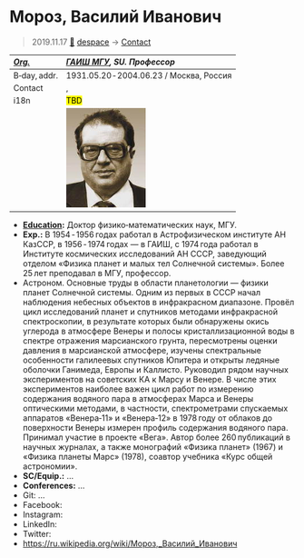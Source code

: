 # Мороз, Василий Иванович
> 2019.11.17 [🚀](../index/index.md) [despace](index.md) → [Contact](contact.md)

|*[Org.](contact.md)*|*[ГАИШ МГУ](zz_sai_msu.md), SU. Профессор*|
|:--|:--|
|B‑day, addr.|1931.05.20 ‑ 2004.06.23 / Москва, Россия|
|Contact|, |
|i18n|<mark>TBD</mark>|
| |[![](f/contact/m/moroz1_photo_thumb.jpg)](f/contact/m/moroz1_photo.jpg)|

   - **[Education](edu.md):** Доктор физико‑математических наук, МГУ.
   - **Exp.:** В 1954 ‑ 1956 годах работал в Астрофизическом институте АН КазССР, в 1956 ‑ 1974 годах — в ГАИШ, с 1974 года работал в Институте космических исследований АН СССР, заведующий отделом «Физика планет и малых тел Солнечной системы». Более 25 лет преподавал в МГУ, профессор.
   - Астроном. Основные труды в области планетологии — физики планет Солнечной системы. Одним из первых в СССР начал наблюдения небесных объектов в инфракрасном диапазоне. Провёл цикл исследований планет и спутников методами инфракрасной спектроскопии, в результате которых были обнаружены окись углерода в атмосфере Венеры и полосы кристаллизационной воды в спектре отражения марсианского грунта, пересмотрены оценки давления в марсианской атмосфере, изучены спектральные особенности галилеевых спутников Юпитера и открыты ледяные оболочки Ганимеда, Европы и Каллисто. Руководил рядом научных экспериментов на советских КА к Марсу и Венере. В числе этих экспериментов наиболее важен цикл работ по измерению содержания водяного пара в атмосферах Марса и Венеры оптическими методами, в частности, спектрометрами спускаемых аппаратов «Венера‑11» и «Венера‑12» в 1978 году от облаков до поверхности Венеры измерен профиль содержания водяного пара. Принимал участие в проекте «Вега». Автор более 260 публикаций в научных журналах, а также монографий «Физика планет» (1967) и «Физика планеты Марс» (1978), соавтор учебника «Курс общей астрономии».
   - **SC/Equip.:** …
   - **Conferences:** …
   - Git: …
   - Facebook: 
   - Instagram: 
   - LinkedIn: 
   - Twitter: 
   - <https://ru.wikipedia.org/wiki/Мороз,_Василий_Иванович>
